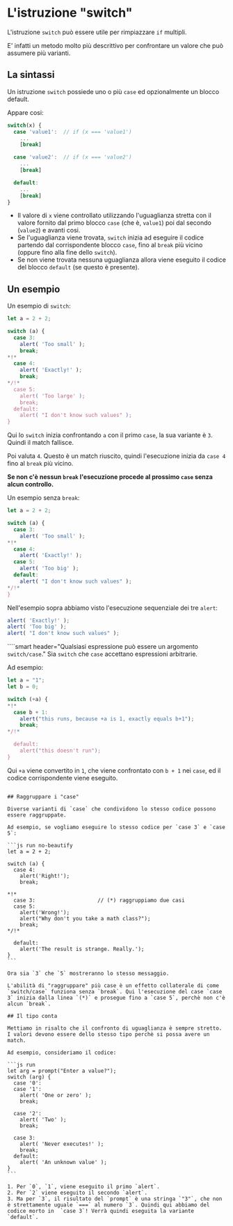 # L'istruzione "switch"

L'istruzione `switch` può essere utile per rimpiazzare `if` multipli.

E' infatti un metodo molto più descrittivo per confrontare un valore che può assumere più varianti.

## La sintassi

Un istruzione `switch` possiede uno o più `case` ed opzionalmente un blocco default.

Appare cosi:

```js no-beautify
switch(x) {
  case 'value1':  // if (x === 'value1')
    ...
    [break]

  case 'value2':  // if (x === 'value2')
    ...
    [break]

  default:
    ...
    [break]
}
```

- Il valore di `x` viene controllato utilizzando l'uguaglianza stretta con il valore fornito dal primo blocco `case` (che è, `value1`) poi dal secondo (`value2`) e avanti cosi.
- Se l'uguaglianza viene trovata, `switch` inizia ad eseguire il codice partendo dal corrispondente blocco `case`, fino al `break` più vicino (oppure fino alla fine dello `switch`).
- Se non viene trovata nessuna uguaglianza allora viene eseguito il codice del blocco `default` (se questo è presente).

## Un esempio

Un esempio di `switch`:

```js run
let a = 2 + 2;

switch (a) {
  case 3:
    alert( 'Too small' );
    break;
*!*
  case 4:
    alert( 'Exactly!' );
    break;
*/!*
  case 5:
    alert( 'Too large' );
    break;
  default:
    alert( "I don't know such values" );
}
```

Qui lo `switch` inizia confrontando `a` con il primo `case`, la sua variante è `3`. Quindi il match fallisce.

Poi valuta `4`. Questo è un match riuscito, quindi l'esecuzione inizia da `case 4` fino al `break` più vicino.

**Se non c'è nessun `break` l'esecuzione procede al prossimo `case` senza alcun controllo.**

Un esempio senza `break`:

```js run
let a = 2 + 2;

switch (a) {
  case 3:
    alert( 'Too small' );
*!*
  case 4:
    alert( 'Exactly!' );
  case 5:
    alert( 'Too big' );
  default:
    alert( "I don't know such values" );
*/!*
}
```

Nell'esempio sopra abbiamo visto l'esecuzione sequenziale dei tre `alert`:

```js
alert( 'Exactly!' );
alert( 'Too big' );
alert( "I don't know such values" );
```

````smart header="Qualsiasi espressione può essere un argomento `switch/case`."
Sia `switch` che `case` accettano espressioni arbitrarie.

Ad esempio:

```js run
let a = "1";
let b = 0;

switch (+a) {
*!*
  case b + 1:
    alert("this runs, because +a is 1, exactly equals b+1");
    break;
*/!*

  default:
    alert("this doesn't run");
}
```
Qui `+a` viene convertito in `1`, che viene confrontato con `b + 1` nei `case`, ed il codice corrispondente viene eseguito.
````

## Raggruppare i "case"

Diverse varianti di `case` che condividono lo stesso codice possono essere raggruppate.

Ad esempio, se vogliamo eseguire lo stesso codice per `case 3` e `case 5`:

```js run no-beautify
let a = 2 + 2;

switch (a) {
  case 4:
    alert('Right!');
    break;

*!*
  case 3:                    // (*) raggruppiamo due casi
  case 5:
    alert('Wrong!');
    alert("Why don't you take a math class?");
    break;
*/!*

  default:
    alert('The result is strange. Really.');
}
```

Ora sia `3` che `5` mostreranno lo stesso messaggio.

L'abilità di "raggruppare" più case è un effetto collaterale di come `switch/case` funziona senza `break`. Qui l'esecuzione del case `case 3` inizia dalla linea `(*)` e prosegue fino a `case 5`, perchè non c'è alcun `break`.

## Il tipo conta

Mettiamo in risalto che il confronto di uguaglianza è sempre stretto. I valori devono essere dello stesso tipo perchè si possa avere un match.

Ad esempio, consideriamo il codice:

```js run
let arg = prompt("Enter a value?");
switch (arg) {
  case '0':
  case '1':
    alert( 'One or zero' );
    break;

  case '2':
    alert( 'Two' );
    break;

  case 3:
    alert( 'Never executes!' );
    break;
  default:
    alert( 'An unknown value' );
}
```

1. Per `0`, `1`, viene eseguito il primo `alert`.
2. Per `2` viene eseguito il secondo `alert`.
3. Ma per `3`, il risultato del `prompt` è una stringa `"3"`, che non è strettamente uguale `===` al numero `3`. Quindi qui abbiamo del codice morto in  `case 3`! Verrà quindi eseguita la variante `default`.
